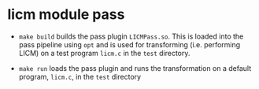 # licm module pass
- `make build` builds the pass plugin `LICMPass.so`. This is loaded into the pass pipeline using `opt` and  is used for transforming (i.e. performing LICM) on a test program `licm.c` in the `test` directory. 

- `make run` loads the pass plugin and runs the transformation on a default program, `licm.c`, in the `test` directory